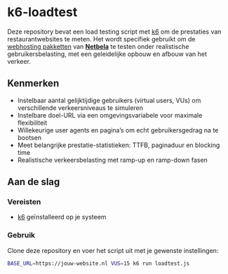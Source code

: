 # k6-loadtest

Deze repository bevat een load testing script met [k6](https://k6.io/) om de prestaties van restaurantwebsites te meten. Het wordt specifiek gebruikt om de [webhosting pakketten](https://netbela.com/webhosting) van [**Netbela**](https://netbela.com) te testen onder realistische gebruikersbelasting, met een geleidelijke opbouw en afbouw van het verkeer.

## Kenmerken
- Instelbaar aantal gelijktijdige gebruikers (virtual users, VUs) om verschillende verkeersniveaus te simuleren
- Instelbare doel-URL via een omgevingsvariabele voor maximale flexibiliteit
- Willekeurige user agents en pagina’s om echt gebruikersgedrag na te bootsen
- Meet belangrijke prestatie-statistieken: TTFB, paginaduur en blocking time
- Realistische verkeersbelasting met ramp-up en ramp-down fasen

## Aan de slag

### Vereisten
- [k6](https://k6.io/docs/getting-started/installation) geïnstalleerd op je systeem

### Gebruik

Clone deze repository en voer het script uit met je gewenste instellingen:

```bash
BASE_URL=https://jouw-website.nl VUS=15 k6 run loadtest.js
